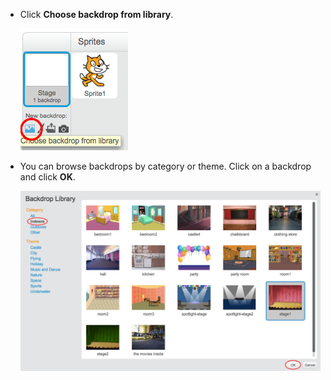 + Click **Choose backdrop from library**.
    
    ![ekran görüntüsü](images/stage-choose.png)

+ You can browse backdrops by category or theme. Click on a backdrop and click **OK**.
    
    ![ekran görüntüsü](images/backdrop.png)